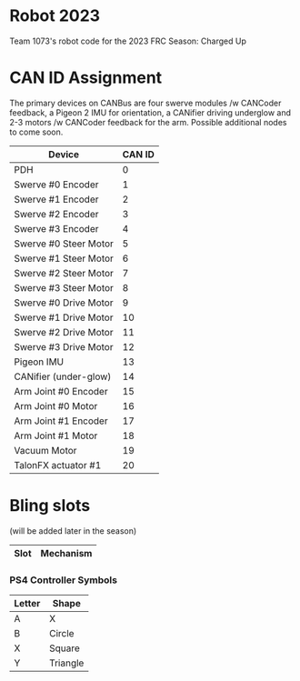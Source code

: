 # Robot 2023

Team 1073's robot code for the 2023 FRC Season: Charged Up



# CAN ID Assignment

The primary devices on CANBus are four swerve modules /w CANCoder feedback, a Pigeon 2 IMU for orientation, a CANifier driving underglow
and 2-3 motors /w CANCoder feedback for the arm. Possible additional nodes to come soon.


| Device                | CAN ID |
| --------------------- | ------ |
| PDH                   |   0    |
| Swerve #0 Encoder     |   1    |
| Swerve #1 Encoder     |   2    |
| Swerve #2 Encoder     |   3    |
| Swerve #3 Encoder     |   4    |
| Swerve #0 Steer Motor |   5    |
| Swerve #1 Steer Motor |   6    |
| Swerve #2 Steer Motor |   7    |
| Swerve #3 Steer Motor |   8    |
| Swerve #0 Drive Motor |   9    |
| Swerve #1 Drive Motor |  10    |
| Swerve #2 Drive Motor |  11    |
| Swerve #3 Drive Motor |  12    |
| Pigeon IMU            |  13    |
| CANifier (under-glow) |  14    |
| Arm Joint #0 Encoder  |  15    | Shoulder
| Arm Joint #0 Motor    |  16    | Shoulder
| Arm Joint #1 Encoder  |  17    | Elbow
| Arm Joint #1 Motor    |  18    | Elbow
| Vacuum Motor          |  19    |
| TalonFX actuator #1   |  20    |




# Bling slots
(will be added later in the season)

| Slot | Mechanism |
| ---- | --------- |


### PS4 Controller Symbols

| Letter | Shape |
| ------ | ----- |
A | X
B | Circle
X | Square
Y | Triangle
